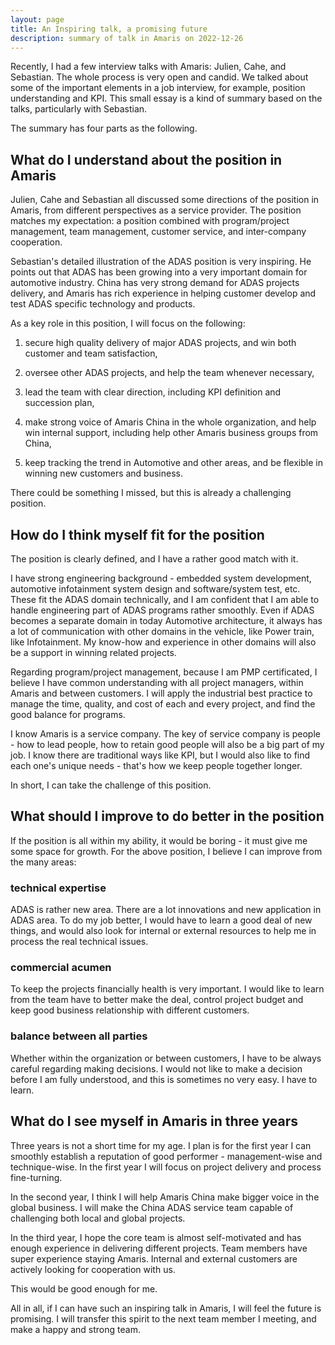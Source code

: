 ```yaml
---
layout: page
title: An Inspiring talk, a promising future
description: summary of talk in Amaris on 2022-12-26
---
```



Recently, I had a few interview talks with Amaris: Julien, Cahe, and Sebastian.
The whole process is very open and candid. We talked about some of the important
elements in a job interview, for example, position understanding and KPI. This
small essay is a kind of summary based on the talks, particularly with Sebastian.

The summary has four parts as the following.

## What do I understand about the position in Amaris

Julien, Cahe and Sebastian all discussed some directions of the position in Amaris,
from different perspectives as a service provider. The position matches my expectation:
a position combined with program/project management, team management, customer service,
and inter-company cooperation.

Sebastian's detailed illustration of the ADAS position is very inspiring. He points out
that ADAS has been growing into a very important domain for automotive industry. China
has very strong demand for ADAS projects delivery, and Amaris has rich experience in
helping customer develop and test ADAS specific technology and products.

As a key role in this position, I will focus on the following:

1. secure high quality delivery of major ADAS projects, and win both customer and team
satisfaction,

2. oversee other ADAS projects, and help the team whenever necessary,

3. lead the team with clear direction, including KPI definition and succession plan,

4. make strong voice of Amaris China in the whole organization, and help win internal
support, including help other Amaris business groups from China,

5. keep tracking the trend in Automotive and other areas, and be flexible in winning new
customers and business.

There could be something I missed, but this is already a challenging position.


## How do I think myself fit for the position

The position is clearly defined, and I have a rather good match with it.

I have strong engineering background - embedded system development, automotive infotainment
system design and software/system test, etc. These fit the ADAS domain technically, and I
am confident that I am able to handle engineering part of ADAS programs rather smoothly. Even if
ADAS becomes a separate domain in today Automotive architecture, it always has a lot of communication
with other domains in the vehicle, like Power train, like Infotainment. My know-how and experience
in other domains will also be a support in winning related projects.

Regarding program/project management, because I am PMP certificated, I believe I have common
understanding with all project managers, within Amaris and between customers. I will apply the
industrial best practice to manage the time, quality, and cost of each and every project, and
find the good balance for programs.

I know Amaris is a service company. The key of service company is people - how to lead people,
how to retain good people will also be a big part of my job. I know there are traditional ways
like KPI, but I would also like to find each one's unique needs - that's how we keep people
together longer.

In short, I can take the challenge of this position.


## What should I improve to do better in the position

If the position is all within my ability, it would be boring - it must give me some space for
growth. For the above position, I believe I can improve from the many areas:

### technical expertise

ADAS is rather new area. There are a lot innovations and new application in ADAS area. To do
my job better, I would have to learn a good deal of new things, and would also look for internal
or external resources to help me in process the real technical issues.

### commercial acumen

To keep the projects financially health is very important. I would like to learn from the team
have to better make the deal, control project budget and keep good business relationship with
different customers.

### balance between all parties

Whether within the organization or between customers, I have to be always careful regarding making
decisions. I would not like to make a decision before I am fully understood, and this is sometimes
no very easy. I have to learn.

## What do I see myself in Amaris in three years

Three years is not a short time for my age. I plan is for the first year I can smoothly establish
a reputation of good performer - management-wise and technique-wise. In the first year I will focus
on project delivery and process fine-turning.

In the second year, I think I will help Amaris China make bigger voice in the global business. I
will make the China ADAS service team capable of challenging both local and global projects.

In the third year, I hope the core team is almost self-motivated and has enough experience in delivering
different projects. Team members have super experience staying Amaris. Internal and external customers
are actively looking for cooperation with us.

This would be good enough for me.

All in all, if I can have such an inspiring talk in Amaris, I will feel the future is promising. I will
transfer this spirit to the next team member I meeting, and make a happy and strong team.